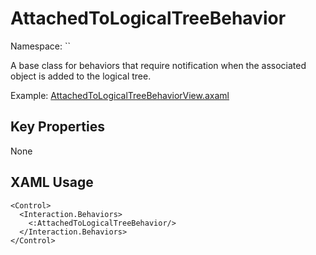 # AttachedToLogicalTreeBehavior

Namespace: ``

A base class for behaviors that require notification when the associated object is added to the logical tree.

Example: [AttachedToLogicalTreeBehaviorView.axaml](samples/BehaviorsTestApplication/Views/Pages/AttachedToLogicalTreeBehaviorView.axaml)

## Key Properties
None

## XAML Usage
```xaml
<Control>
  <Interaction.Behaviors>
    <:AttachedToLogicalTreeBehavior/>
  </Interaction.Behaviors>
</Control>
```
